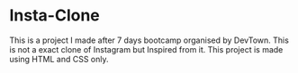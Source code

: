 # Insta-Clone
This is a project I made after 7 days bootcamp organised by DevTown. This is not a exact clone of Instagram but Inspired from it.
This project is made using HTML and CSS only.
